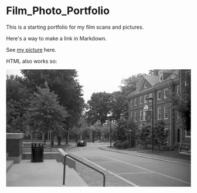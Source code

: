 # Film_Photo_Portfolio
This is a starting portfolio for my film scans and pictures.

Here's a way to make a link in Markdown.

See [my picture](img011.jpeg) here.

HTML also works so:

<img src="./img011.jpeg"></img>
